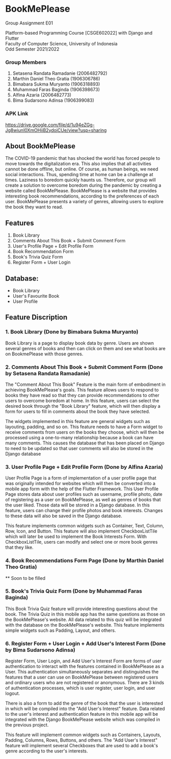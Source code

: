 # BookMePlease
Group Assignment E01

Platform-based Programming Course [CSGE602022] with Django and Flutter \
Faculty of Computer Science, University of Indonesia \
Odd Semester 2021/2022

### Group Members
1. Setasena Randata Ramadanie (2006482792)
2. Marthin Daniel Theo Gratia  (1906306786)
3. Bimabara Sukma Muryanto (1906318893)
4. Muhammad Faras Baginda (1906398673)
5. Alfina Azaria (2006482773)
6. Bima Sudarsono Adinsa (1906399083)

### APK Link
https://drive.google.com/file/d/1u94eZGg-Jg8wiunI0XmOHiiB2ydojCUe/view?usp=sharing

## About BookMePlease
The COVID-19 pandemic that has shocked the world has forced people to move towards the digitalization era. This also implies that all activities cannot be done offline, but online. Of course, as human beings, we need social interactions. Thus, spending time at home can be a challenge at times. Laziness to boredom quickly haunts us. Therefore, our group will create a solution to overcome boredom during the pandemic by creating a website called BookMePlease. BookMePlease is a website that provides interesting book recommendations, according to the preferences of each user. BookMePlease presents a variety of genres, allowing users to explore the book they want to read.

## Features
1. Book Library
2. Comments About This Book + Submit Comment Form
3. User's Profile Page + Edit Profile Form
4. Book Recommendation Form
5. Book's Trivia Quiz Form 
6. Register Form + User Login

## Database: 
- Book Library
- User's Favourite Book
- User Profile

## Feature Discription

### 1. Book Library (Done by Bimabara Sukma Muryanto)
Book Library is a page to display book data by genre. Users are shown several genres of books and then can click on them and see what books are on BookmePlease with those genres.

### 2. Comments About This Book + Submit Comment Form (Done by Setasena Randata Ramadanie)
The "Comment About This Book" Feature is the main form of embodiment in achieving BookMePlease's goals. This feature allows users to respond to books they have read so that they can provide recommendations to other users to overcome boredom at home. In this feature, users can select the desired book through the "Book Library" feature, which will then display a form for users to fill in comments about the book they have selected.

The widgets implemented in this feature are general widgets such as layouting, padding, and so on. This feature needs to have a Form widget to receive comments from users on the books they choose, which will then be processed using a one-to-many relationship because a book can have many comments. This causes the database that has been placed on Django to need to be updated so that user comments will also be stored in the Django database

### 3. User Profile Page + Edit Profile Form (Done by Alfina Azaria)
User Profile Page is a form of implementation of a user profile page that was originally intended for websites which will then be converted into a mobile app form with the help of the Flutter Framework. This User Profile Page stores data about user profiles such as username, profile photo, date of registering as a user on BookMePlease, as well as genres of books that the user liked. Those data will be stored in a Django database. In this feature, users can change their profile photos and book interests. Changes to these data will also be saved in the Django database.

This feature implements common widgets such as Container, Text, Column, Row, Icon, and Button. This feature will also implement CheckboxListTile which will later be used to implement the Book Interests Form. With CheckboxListTile, users can modify and select one or more book genres that they like.

### 4. Book Recommendations Form Page (Done by Marthin Daniel Theo Gratia)
** Soon to be filled

### 5. Book's Trivia Quiz Form  (Done by Muhammad Faras Baginda)
This Book Trivia Quiz feature will provide interesting questions about the book. The Trivia Quiz in this mobile app has the same questions as those on the BookMePlease's website. All data related to this quiz will be integrated with the database on the BookMePlease's website. This feature implements simple widgets such as Padding, Layout, and others.

### 6. Register Form + User Login + Add User's Interest Form (Done by Bima Sudarsono Adinsa)
Register Form, User Login, and Add User's Interest Form are forms of user authentication to interact with the features contained in BookMePlease as a User. This authentication simultaneously separates and distinguishes the features that a user can use on BookMePlease between registered users and ordinary users who are not registered or anonymous. There are 3 kinds of authentication processes, which is user register, user login, and user logout.

There is also a form to add the genre of the book that the user is interested in which will be compiled into the "Add User's Interest" feature. Data related to the user's interest and authentication feature in this mobile app will be integrated with the Django BookMePlease website which was compiled in the previous project.

This feature will implement common widgets such as Containers, Layouts, Padding, Columns, Rows, Buttons, and others. The "Add User's Interest" feature will implement several Checkboxes that are used to add a book's genre according to the user's interests.
